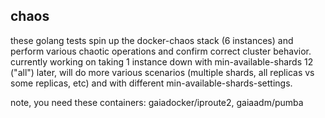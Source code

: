 ## chaos

these golang tests spin up the docker-chaos stack (6 instances)
and perform various chaotic operations and confirm correct cluster behavior.
currently working on taking 1 instance down with min-available-shards 12 ("all")
later, will do more various scenarios (multiple shards, all replicas vs some replicas, etc)
and with different min-available-shards-settings.


note, you need these containers: gaiadocker/iproute2, gaiaadm/pumba


